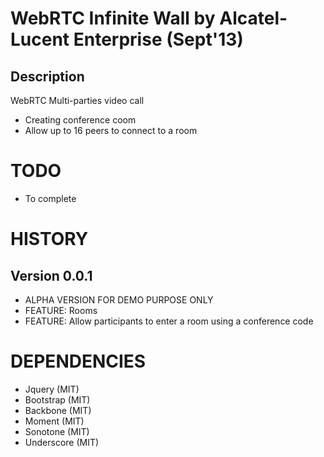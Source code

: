 # WebRTC Infinite Wall by Alcatel-Lucent Enterprise (Sept'13)

## Description

WebRTC Multi-parties video call
- Creating conference coom
- Allow up to 16 peers to connect to a room


# TODO
 - To complete


# HISTORY

## Version 0.0.1
 - ALPHA VERSION FOR DEMO PURPOSE ONLY
 - FEATURE: Rooms
 - FEATURE: Allow participants to enter a room using a conference code


# DEPENDENCIES
 - Jquery (MIT)
 - Bootstrap (MIT)
 - Backbone (MIT)
 - Moment (MIT)
 - Sonotone (MIT)
 - Underscore (MIT)